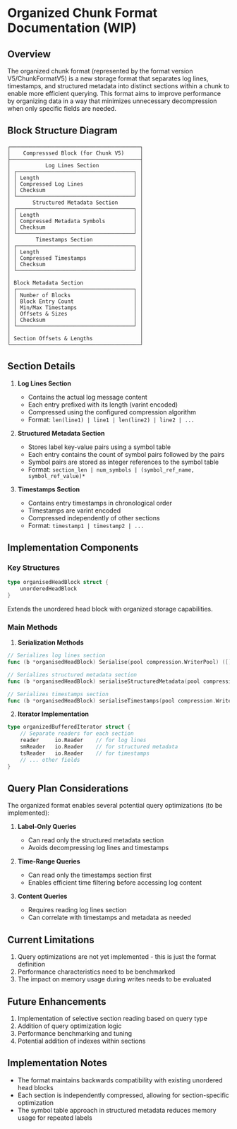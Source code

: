 # Organized Chunk Format Documentation (WIP)
## Overview

The organized chunk format (represented by the format version V5/ChunkFormatV5) is a new storage format that separates log lines, timestamps, and structured metadata into distinct sections within a chunk to enable more efficient querying. This format aims to improve performance by organizing data in a way that minimizes unnecessary decompression when only specific fields are needed.

## Block Structure Diagram

```
┌─────────────────────────────────────────┐
│    Compresssed Block (for Chunk V5)     │
├─────────────────────────────────────────┤
│           Log Lines Section             │
│ ┌─────────────────────────────────────┐ │
│ │ Length                              │ │
│ │ Compressed Log Lines                │ │
│ │ Checksum                            │ │
│ └─────────────────────────────────────┘ │
│       Structured Metadata Section       │
│ ┌─────────────────────────────────────┐ │
│ │ Length                              │ │
│ │ Compressed Metadata Symbols         │ │
│ │ Checksum                            │ │
│ └─────────────────────────────────────┘ │
│        Timestamps Section               │
│ ┌─────────────────────────────────────┐ │
│ │ Length                              │ │
│ │ Compressed Timestamps               │ │
│ │ Checksum                            │ │
│ └─────────────────────────────────────┘ │
│                                         │
│ Block Metadata Section                  │
│ ┌─────────────────────────────────────┐ │
│ │ Number of Blocks                    │ │
│ │ Block Entry Count                   │ │
│ │ Min/Max Timestamps                  │ │
│ │ Offsets & Sizes                     │ │
│ │ Checksum                            │ │
│ └─────────────────────────────────────┘ │
│                                         │
│ Section Offsets & Lengths               │
└─────────────────────────────────────────┘
```

## Section Details

1. **Log Lines Section**
   - Contains the actual log message content
   - Each entry prefixed with its length (varint encoded)
   - Compressed using the configured compression algorithm
   - Format: `len(line1) | line1 | len(line2) | line2 | ...`

2. **Structured Metadata Section**
   - Stores label key-value pairs using a symbol table
   - Each entry contains the count of symbol pairs followed by the pairs
   - Symbol pairs are stored as integer references to the symbol table
   - Format: `section_len | num_symbols | (symbol_ref_name, symbol_ref_value)*`

3. **Timestamps Section**
   - Contains entry timestamps in chronological order
   - Timestamps are varint encoded
   - Compressed independently of other sections
   - Format: `timestamp1 | timestamp2 | ...`

## Implementation Components

### Key Structures

```go
type organisedHeadBlock struct {
    unorderedHeadBlock
}
```

Extends the unordered head block with organized storage capabilities.

### Main Methods

1. **Serialization Methods**
```go
// Serializes log lines section
func (b *organisedHeadBlock) Serialise(pool compression.WriterPool) ([]byte, error)

// Serializes structured metadata section
func (b *organisedHeadBlock) serialiseStructuredMetadata(pool compression.WriterPool) ([]byte, error)

// Serializes timestamps section
func (b *organisedHeadBlock) serialiseTimestamps(pool compression.WriterPool) ([]byte, error)
```

2. **Iterator Implementation**
```go
type organizedBufferedIterator struct {
    // Separate readers for each section
    reader     io.Reader    // for log lines
    smReader   io.Reader    // for structured metadata
    tsReader   io.Reader    // for timestamps
    // ... other fields
}
```

## Query Plan Considerations

The organized format enables several potential query optimizations (to be implemented):

1. **Label-Only Queries**
   - Can read only the structured metadata section
   - Avoids decompressing log lines and timestamps

2. **Time-Range Queries**
   - Can read only the timestamps section first
   - Enables efficient time filtering before accessing log content

3. **Content Queries**
   - Requires reading log lines section
   - Can correlate with timestamps and metadata as needed

## Current Limitations

1. Query optimizations are not yet implemented - this is just the format definition
2. Performance characteristics need to be benchmarked
3. The impact on memory usage during writes needs to be evaluated

## Future Enhancements

1. Implementation of selective section reading based on query type
2. Addition of query optimization logic
3. Performance benchmarking and tuning
4. Potential addition of indexes within sections

## Implementation Notes

- The format maintains backwards compatibility with existing unordered head blocks
- Each section is independently compressed, allowing for section-specific optimization
- The symbol table approach in structured metadata reduces memory usage for repeated labels
